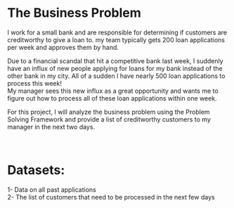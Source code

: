 # The Business Problem<br>
I work for a small bank and are responsible for determining if customers are creditworthy to give a loan to. my team typically gets 200 loan applications per week and approves them by hand.<br>

Due to a financial scandal that hit a competitive bank last week, I suddenly have an influx of new people applying for loans for my bank instead of the other bank in my city. All of a sudden I have nearly 500 loan applications to process this week!<br>
My manager sees this new influx as a great opportunity and wants me to figure out how to process all of these loan applications within one week.<br>

For this project, I will analyze the business problem using the Problem Solving Framework and provide a list of creditworthy customers to my manager in the next two days.<br><br><br>
# Datasets:

1- Data on all past applications<br>
2- The list of customers that need to be processed in the next few days<br>
